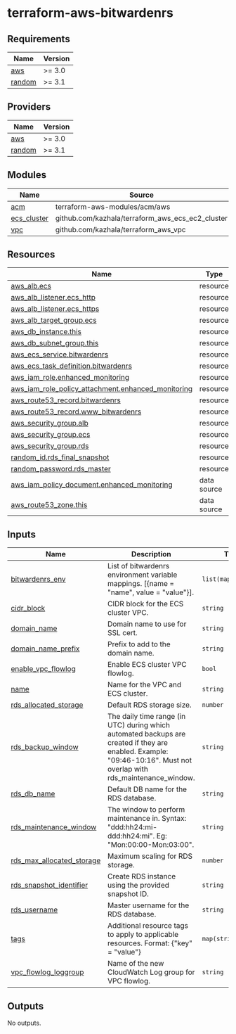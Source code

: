 # terraform-aws-bitwardenrs

<!-- BEGINNING OF PRE-COMMIT-TERRAFORM DOCS HOOK -->

## Requirements

| Name                                                            | Version |
| --------------------------------------------------------------- | ------- |
| <a name="requirement_aws"></a> [aws](#requirement_aws)          | >= 3.0  |
| <a name="requirement_random"></a> [random](#requirement_random) | >= 3.1  |

## Providers

| Name                                                      | Version |
| --------------------------------------------------------- | ------- |
| <a name="provider_aws"></a> [aws](#provider_aws)          | >= 3.0  |
| <a name="provider_random"></a> [random](#provider_random) | >= 3.1  |

## Modules

| Name                                                                 | Source                                           | Version |
| -------------------------------------------------------------------- | ------------------------------------------------ | ------- |
| <a name="module_acm"></a> [acm](#module_acm)                         | terraform-aws-modules/acm/aws                    | ~> v2.0 |
| <a name="module_ecs_cluster"></a> [ecs_cluster](#module_ecs_cluster) | github.com/kazhala/terraform_aws_ecs_ec2_cluster |         |
| <a name="module_vpc"></a> [vpc](#module_vpc)                         | github.com/kazhala/terraform_aws_vpc             |         |

## Resources

| Name                                                                                                                                                         | Type        |
| ------------------------------------------------------------------------------------------------------------------------------------------------------------ | ----------- |
| [aws_alb.ecs](https://registry.terraform.io/providers/hashicorp/aws/latest/docs/resources/alb)                                                               | resource    |
| [aws_alb_listener.ecs_http](https://registry.terraform.io/providers/hashicorp/aws/latest/docs/resources/alb_listener)                                        | resource    |
| [aws_alb_listener.ecs_https](https://registry.terraform.io/providers/hashicorp/aws/latest/docs/resources/alb_listener)                                       | resource    |
| [aws_alb_target_group.ecs](https://registry.terraform.io/providers/hashicorp/aws/latest/docs/resources/alb_target_group)                                     | resource    |
| [aws_db_instance.this](https://registry.terraform.io/providers/hashicorp/aws/latest/docs/resources/db_instance)                                              | resource    |
| [aws_db_subnet_group.this](https://registry.terraform.io/providers/hashicorp/aws/latest/docs/resources/db_subnet_group)                                      | resource    |
| [aws_ecs_service.bitwardenrs](https://registry.terraform.io/providers/hashicorp/aws/latest/docs/resources/ecs_service)                                       | resource    |
| [aws_ecs_task_definition.bitwardenrs](https://registry.terraform.io/providers/hashicorp/aws/latest/docs/resources/ecs_task_definition)                       | resource    |
| [aws_iam_role.enhanced_monitoring](https://registry.terraform.io/providers/hashicorp/aws/latest/docs/resources/iam_role)                                     | resource    |
| [aws_iam_role_policy_attachment.enhanced_monitoring](https://registry.terraform.io/providers/hashicorp/aws/latest/docs/resources/iam_role_policy_attachment) | resource    |
| [aws_route53_record.bitwardenrs](https://registry.terraform.io/providers/hashicorp/aws/latest/docs/resources/route53_record)                                 | resource    |
| [aws_route53_record.www_bitwardenrs](https://registry.terraform.io/providers/hashicorp/aws/latest/docs/resources/route53_record)                             | resource    |
| [aws_security_group.alb](https://registry.terraform.io/providers/hashicorp/aws/latest/docs/resources/security_group)                                         | resource    |
| [aws_security_group.ecs](https://registry.terraform.io/providers/hashicorp/aws/latest/docs/resources/security_group)                                         | resource    |
| [aws_security_group.rds](https://registry.terraform.io/providers/hashicorp/aws/latest/docs/resources/security_group)                                         | resource    |
| [random_id.rds_final_snapshot](https://registry.terraform.io/providers/hashicorp/random/latest/docs/resources/id)                                            | resource    |
| [random_password.rds_master](https://registry.terraform.io/providers/hashicorp/random/latest/docs/resources/password)                                        | resource    |
| [aws_iam_policy_document.enhanced_monitoring](https://registry.terraform.io/providers/hashicorp/aws/latest/docs/data-sources/iam_policy_document)            | data source |
| [aws_route53_zone.this](https://registry.terraform.io/providers/hashicorp/aws/latest/docs/data-sources/route53_zone)                                         | data source |

## Inputs

| Name                                                                                                         | Description                                                                                                                                                         | Type                | Default                 | Required |
| ------------------------------------------------------------------------------------------------------------ | ------------------------------------------------------------------------------------------------------------------------------------------------------------------- | ------------------- | ----------------------- | :------: |
| <a name="input_bitwardenrs_env"></a> [bitwardenrs_env](#input_bitwardenrs_env)                               | List of bitwardenrs environment variable mappings. [{name = "name", value = "value"}].                                                                              | `list(map(string))` | `[]`                    |    no    |
| <a name="input_cidr_block"></a> [cidr_block](#input_cidr_block)                                              | CIDR block for the ECS cluster VPC.                                                                                                                                 | `string`            | `"10.0.0.0/16"`         |    no    |
| <a name="input_domain_name"></a> [domain_name](#input_domain_name)                                           | Domain name to use for SSL cert.                                                                                                                                    | `string`            | n/a                     |   yes    |
| <a name="input_domain_name_prefix"></a> [domain_name_prefix](#input_domain_name_prefix)                      | Prefix to add to the domain name.                                                                                                                                   | `string`            | `""`                    |    no    |
| <a name="input_enable_vpc_flowlog"></a> [enable_vpc_flowlog](#input_enable_vpc_flowlog)                      | Enable ECS cluster VPC flowlog.                                                                                                                                     | `bool`              | `true`                  |    no    |
| <a name="input_name"></a> [name](#input_name)                                                                | Name for the VPC and ECS cluster.                                                                                                                                   | `string`            | `"bitwardenrs"`         |    no    |
| <a name="input_rds_allocated_storage"></a> [rds_allocated_storage](#input_rds_allocated_storage)             | Default RDS storage size.                                                                                                                                           | `number`            | `20`                    |    no    |
| <a name="input_rds_backup_window"></a> [rds_backup_window](#input_rds_backup_window)                         | The daily time range (in UTC) during which automated backups are created if they are enabled. Example: "09:46-10:16". Must not overlap with rds_maintenance_window. | `string`            | `"04:00-04:30"`         |    no    |
| <a name="input_rds_db_name"></a> [rds_db_name](#input_rds_db_name)                                           | Default DB name for the RDS database.                                                                                                                               | `string`            | `"bitwardenrs"`         |    no    |
| <a name="input_rds_maintenance_window"></a> [rds_maintenance_window](#input_rds_maintenance_window)          | The window to perform maintenance in. Syntax: "ddd:hh24:mi-ddd:hh24:mi". Eg: "Mon:00:00-Mon:03:00".                                                                 | `string`            | `"Sun:05:00-Sun:05:30"` |    no    |
| <a name="input_rds_max_allocated_storage"></a> [rds_max_allocated_storage](#input_rds_max_allocated_storage) | Maximum scaling for RDS storage.                                                                                                                                    | `number`            | `30`                    |    no    |
| <a name="input_rds_snapshot_identifier"></a> [rds_snapshot_identifier](#input_rds_snapshot_identifier)       | Create RDS instance using the provided snapshot ID.                                                                                                                 | `string`            | `null`                  |    no    |
| <a name="input_rds_username"></a> [rds_username](#input_rds_username)                                        | Master username for the RDS database.                                                                                                                               | `string`            | `"postgres"`            |    no    |
| <a name="input_tags"></a> [tags](#input_tags)                                                                | Additional resource tags to apply to applicable resources. Format: {"key" = "value"}                                                                                | `map(string)`       | `{}`                    |    no    |
| <a name="input_vpc_flowlog_loggroup"></a> [vpc_flowlog_loggroup](#input_vpc_flowlog_loggroup)                | Name of the new CloudWatch Log group for VPC flowlog.                                                                                                               | `string`            | `"/aws/vpc/flowlogs/"`  |    no    |

## Outputs

No outputs.

<!-- END OF PRE-COMMIT-TERRAFORM DOCS HOOK -->
